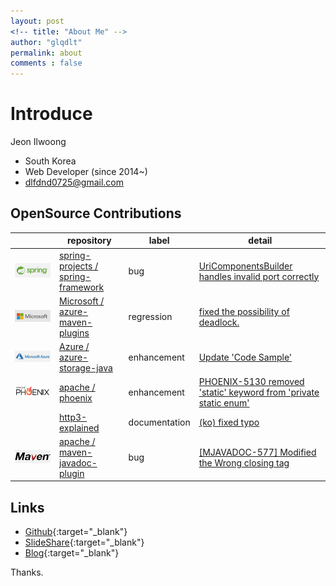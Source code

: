 ```yaml
---
layout: post
<!-- title: "About Me" -->
author: "glqdlt"
permalink: about
comments : false
---
```


# Introduce

Jeon Ilwoong

+ South Korea
+ Web Developer (since 2014~)
+ dlfdnd0725@gmail.com

## OpenSource Contributions

| |repository|label|detail|
|---|---|---|---|
|![](images/7c7a0ce3.png)|[spring-projects / spring-framework](https://github.com/spring-projects/spring-framework)|bug|[ UriComponentsBuilder handles invalid port correctly](https://github.com/spring-projects/spring-framework/commit/65797d04f2b7e3469102aacc18ec642f7183a645)|
|![](images/b825745b.png)|[Microsoft / azure-maven-plugins](https://github.com/microsoft/azure-maven-plugins)|regression|[ fixed the possibility of deadlock.](https://github.com/microsoft/azure-maven-plugins/pull/1384)|
|![](images/90f1b681.png)|[Azure / azure-storage-java](https://github.com/Azure/azure-storage-java)|enhancement|[ Update 'Code Sample'](https://github.com/Azure/azure-storage-java/pull/502)| 
|![](images/1e85a614.png)|[apache / phoenix](https://github.com/apache/phoenix)|enhancement|[ PHOENIX-5130 removed 'static' keyword from 'private static enum'](https://github.com/apache/phoenix/pull/438)|
| |[http3-explained](https://github.com/bagder/http3-explained)|documentation| [ (ko) fixed typo](https://github.com/bagder/http3-explained/pull/86)|
|![](images/02eaac74.png)|[apache / maven-javadoc-plugin](https://github.com/apache/maven-javadoc-plugin)|bug|[ [MJAVADOC-577] Modified the Wrong closing tag](https://github.com/apache/maven-javadoc-plugin/pull/20)|

## Links

+ [Github](https://github.com/glqdlt){:target="_blank"}
+ [SlideShare](https://www.slideshare.net/Jhunww/){:target="_blank"}
+ [Blog](http://glqdlt.tistory.com/){:target="_blank"}

Thanks.